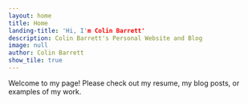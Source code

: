```yaml
---
layout: home
title: Home
landing-title: 'Hi, I'm Colin Barrett'
description: Colin Barrett's Personal Website and Blog
image: null
author: Colin Barrett
show_tile: true
---
```


Welcome to my page! Please check out my resume, my blog posts, or examples of my work.
